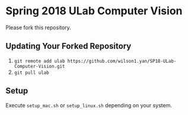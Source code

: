 # Spring 2018 ULab Computer Vision

Please fork this repository.

## Updating Your Forked Repository
1) ```git remote add ulab https://github.com/wilson1.yan/SP18-ULab-Computer-Vision.git```
2) ```git pull ulab```

## Setup
Execute ```setup_mac.sh``` or ```setup_linux.sh``` depending on your system.